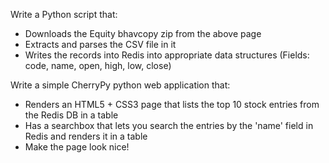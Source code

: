Write a Python script that:
- Downloads the Equity bhavcopy zip from the above page
- Extracts and parses the CSV file in it
- Writes the records into Redis into appropriate data structures
(Fields: code, name, open, high, low, close)

Write a simple CherryPy python web application that:
- Renders an HTML5 + CSS3 page that lists the top 10 stock entries from the Redis DB in a table
- Has a searchbox that lets you search the entries by the 'name' field in Redis and renders it in a table
- Make the page look nice!

